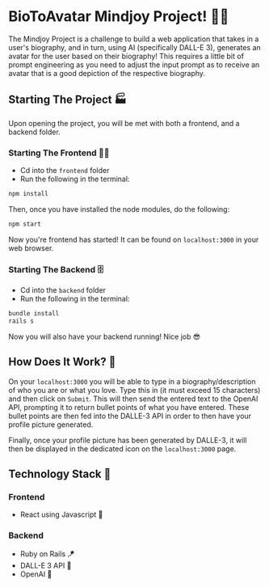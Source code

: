 # BioToAvatar Mindjoy Project! 🦸‍♂️
The Mindjoy Project is a challenge to build a web application that takes in a user's biography, and in turn, using AI (specifically DALL-E 3), generates an avatar for the user based on their biography! This requires a little bit of prompt engineering as you need to adjust the input prompt as to receive an avatar that is a good depiction of the respective biography.

## Starting The Project 🏭
Upon opening the project, you will be met with both a frontend, and a backend folder.
### Starting The Frontend 👩‍💻
- Cd into the `frontend` folder
- Run the following in the terminal:
```bash
npm install
```
Then, once you have installed the node modules, do the following:
```bash
npm start
```
Now you're frontend has started! It can be found on `localhost:3000` in your web browser.

### Starting The Backend 🗄️
- Cd into the `backend` folder
- Run the following in the terminal:
```bash
bundle install
rails s
```
Now you will also have your backend running! Nice job 😎

## How Does It Work? 💭
On your `localhost:3000` you will be able to type in a biography/description of who you are or what you love. Type this in (it must exceed 15 characters) and then click on `Submit`. This will then send the entered text to the OpenAI API, prompting it to return bullet points of what you have entered. These bullet points are then fed into the DALLE-3 API in order to then have your profile picture generated. 

Finally, once your profile picture has been generated by DALLE-3, it will then be displayed in the dedicated icon on the `localhost:3000` page.

## Technology Stack 🧱
### Frontend 
- React using Javascript 💠

### Backend
- Ruby on Rails 🪁
- DALL-E 3 API 🔳
- OpenAI 🔳